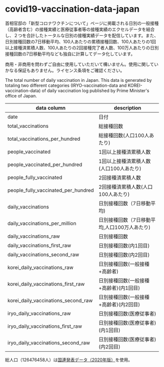 # covid19-vaccination-data-japan

首相官邸の「新型コロナワクチンについて」ページに掲載される日別の一般接種（高齢者含む）の接種実績と医療従事者等の接種実績のエクセルデータを結合し、２つを合計したトータルな日別の接種実績データを配信しています。また、日別接種回数の7日移動平均、100人あたりの累積接種回数、100人あたりの1回以上接種済累積人数、100人あたりの2回接種完了者人数、100万人あたりの日別接種回数の7日移動平均なども独自に計算してデータ化しています。

商用・非商用を問わずご自由に使用していただいて構いません。使用に関していかなる保証もありません。ライセンス条項をご確認ください。

The total number of daily vaccination in Japan. This data is generated by totaling two different categories (IRYO-vaccination-data and KOREI-vaccination-data) of daily vaccination log published by Prime Minister's office of Japan. 

| data column | description |
|--|--|
|date| 日付 |
| total_vaccinations |総接種回数 | 
| total_vaccinations_per_hundred | 総接種回数(人口100人あたり) | 
| people_vaccinated |1回以上接種済累積人数 |
| people_vaccinated_per_hundred |1回以上接種済累積人数(人口100人あたり) | 
| people_fully_vaccinated |2回接種済累積人数 |
| people_fully_vaccinated_per_hundred |2回接種済累積人数(人口100人あたり)　| 
| daily_vaccinations |日別接種回数（7日移動平均) |
| daily_vaccinations_per_million | 日別接種回数（7日移動平均,人口100万人あたり) | 
| daily_vaccinations_raw |日別接種回数 |
| daily_vaccinations_first_raw |日別接種回数(内1回目) | 
| daily_vaccinations_second_raw |日別接種回数(内2回目) |
| korei_daily_vaccinations_raw |日別接種回数(一般接種+高齢者) |
| korei_daily_vaccinations_first_raw |日別接種回数(一般接種+高齢者)(内1回目) |
| korei_daily_vaccinations_second_raw |日別接種回数(一般接種+高齢者)(内2回目) |
| iryo_daily_vaccinations_raw |日別接種回数(医療従事者) |
| iryo_daily_vaccinations_first_raw |日別接種回数(医療従事者)(内1回目) |
| iryo_daily_vaccinations_second_raw |日別接種回数(医療従事者)(内2回目) |

総人口（126476458人）は[国連発表データ（2020年版）](https://population.un.org/wpp/Download/Standard/Population/)を使用。

